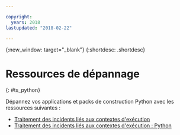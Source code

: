 ```yaml
---

copyright:
  years: 2018
lastupdated: "2018-02-22"

---
```


{:new_window: target="_blank"}
{:shortdesc: .shortdesc}

# Ressources de dépannage
{: #ts_python}

Dépannez vos applications et packs de construction Python avec les ressources suivantes :

* [Traitement des incidents liés aux contextes d'exécution](../common/ts_runtimes.html#runtimes)
* [Traitement des incidents liés aux contextes d'exécution : Python](../common/ts_runtimes.html#ts_python)
